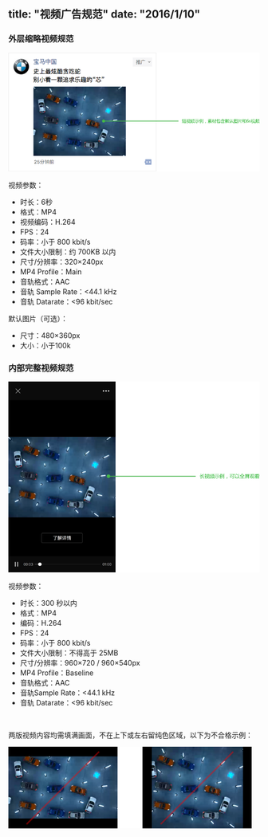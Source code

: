 title: "视频广告规范"
date: "2016/1/10"
---

### 外层缩略视频规范

![](images/1-3-1.png)

视频参数：
- 时长：6秒
- 格式：MP4
- 视频编码：H.264
- FPS：24
- 码率：小于 800 kbit/s
- 文件大小限制：约 700KB 以内
- 尺寸/分辨率：320×240px
- MP4 Profile：Main
- 音轨格式：AAC
- 音轨 Sample Rate：<44.1 kHz
- 音轨 Datarate：<96 kbit/sec

默认图片（可选）：
- 尺寸：480×360px
- 大小：小于100k

### 内部完整视频规范
![](images/1-3-2.png)

视频参数：
- 时长：300 秒以内
- 格式：MP4
- 编码：H.264
- FPS：24
- 码率：小于 800 kbit/s
- 文件大小限制：不得高于 25MB
- 尺寸/分辨率：960×720 / 960×540px
- MP4 Profile：Baseline
- 音轨格式：AAC
- 音轨Sample Rate：<44.1 kHz
- 音轨 Datarate：<96 kbit/sec


<br>

两版视频内容均需填满画面，不在上下或左右留纯色区域，以下为不合格示例：

![](images/1-3-3.png)